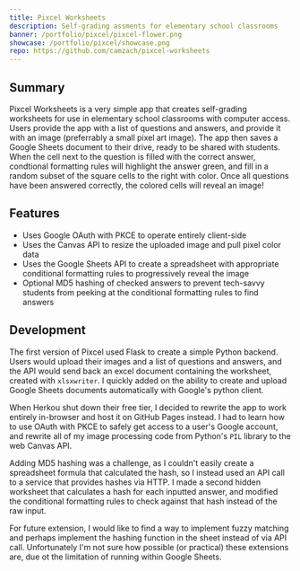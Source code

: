```yaml
---
title: Pixcel Worksheets
description: Self-grading assments for elementary school classrooms
banner: /portfolio/pixcel/pixcel-flower.png
showcase: /portfolio/pixcel/showcase.png
repo: https://github.com/camzach/pixcel-worksheets
---
```


## Summary

Pixcel Worksheets is a very simple app that creates self-grading worksheets for use in elementary school classrooms with computer access. Users provide the app with a list of questions and answers, and provide it with an image (preferrably a small pixel art image). The app then saves a Google Sheets document to their drive, ready to be shared with students. When the cell next to the question is filled with the correct answer, condtional formatting rules will highlight the answer green, and fill in a random subset of the square cells to the right with color. Once all questions have been answered correctly, the colored cells will reveal an image!

## Features

- Uses Google OAuth with PKCE to operate entirely client-side
- Uses the Canvas API to resize the uploaded image and pull pixel color data
- Uses the Google Sheets API to create a spreadsheet with appropriate conditional formatting rules to progressively reveal the image
- Optional MD5 hashing of checked answers to prevent tech-savvy students from peeking at the conditional formatting rules to find answers

## Development

The first version of Pixcel used Flask to create a simple Python backend. Users would upload their images and a list of questions and answers, and the API would send back an excel document containing the worksheet, created with `xlsxwriter`. I quickly added on the ability to create and upload Google Sheets documents automatically with Google's python client.

When Herkou shut down their free tier, I decided to rewrite the app to work entirely in-browser and host it on GitHub Pages instead. I had to learn how to use OAuth with PKCE to safely get access to a user's Google account, and  rewrite all of my image processing code from Python's `PIL` library to the web Canvas API.

Adding MD5 hashing was a challenge, as I couldn't easily create a spreadsheet formula that calculated the hash, so I instead used an API call to a service that provides hashes via HTTP. I made a second hidden worksheet that calculates a hash for each inputted answer, and modified the conditional formatting rules to check against that hash instead of the raw input.

For future extension, I would like to find a way to implement fuzzy matching and perhaps implement the hashing function in the sheet instead of via API call. Unfortunately I'm not sure how possible (or practical) these extensions are, due ot the limitation of running within Google Sheets.
